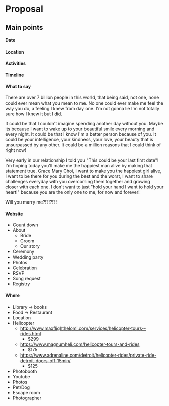 # Proposal

## Main points

#### Date

#### Location

#### Activities

#### Timeline

#### What to say
There are over 7 billion people in this world, that being said, not one, none could ever mean what you mean to me. No one could ever make me feel the way you do, a feeling I knew from day one. I'm not gonna lie I'm not totally sure how I knew it but I did.

It could be that I couldn't imagine spending another day without you. Maybe its because I want to wake up to your beautiful smile every morning and every night. It could be that I know I'm a better person because of you. It could be your intelligence, your kindness, your love, your beauty that is unsurpassed by any other. It could be a million reasons that I could think of right now!

Very early in our relationship I told you "This could be your last first date"! I'm hoping today you'll make me the happiest man alive by making that statement true. Grace Mary Choi, I want to make you the happiest girl alive, I want to be there for you during the best and the worst, I want to share challenges everyday with you overcoming them together and growing closer with each one. I don't want to just "hold your hand I want to hold your heart!" because you are the only one to me, for now and forever!

Will you marry me?!?!?!?!

#### Website
- Count down
- About
	- Bride
	- Groom
	- Our story
- Ceremony
- Wedding party
- Photos
- Celebration
- RSVP
- Song request
- Registry




#### Where

- Library -> books
- Food -> Restaurant
- Location
- Helicopter
	- http://www.maxflighthelomi.com/services/helicopter-tours--rides.html
		- $299
	- https://www.magnumheli.com/helicopter-tours-and-rides
		- $175
	- https://www.adrenaline.com/detroit/helicopter-rides/private-ride-detroit-doors-off-15min/
		- $125
- Photobooth
- Youtube
- Photos
- Pet/Dog
- Escape room
- Photographer
